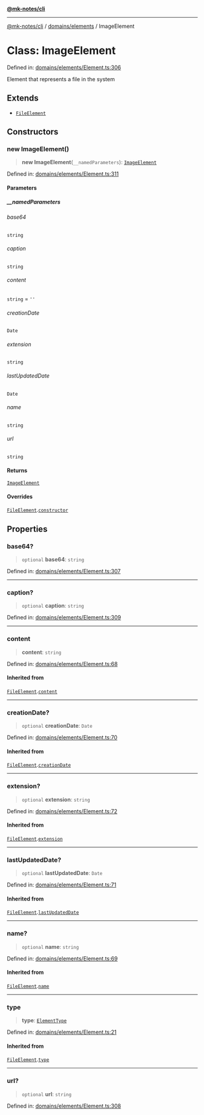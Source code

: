 [**@mk-notes/cli**](../../../README.md)

***

[@mk-notes/cli](../../../README.md) / [domains/elements](../README.md) / ImageElement

# Class: ImageElement

Defined in: [domains/elements/Element.ts:306](https://github.com/Myastr0/mk-notes/blob/184ba57922923e2636b5be8eb72e467e76933ed9/src/domains/elements/Element.ts#L306)

Element that represents a file in the system

## Extends

- [`FileElement`](FileElement.md)

## Constructors

### new ImageElement()

> **new ImageElement**(`__namedParameters`): [`ImageElement`](ImageElement.md)

Defined in: [domains/elements/Element.ts:311](https://github.com/Myastr0/mk-notes/blob/184ba57922923e2636b5be8eb72e467e76933ed9/src/domains/elements/Element.ts#L311)

#### Parameters

##### \_\_namedParameters

###### base64

`string`

###### caption

`string`

###### content

`string` = `''`

###### creationDate

`Date`

###### extension

`string`

###### lastUpdatedDate

`Date`

###### name

`string`

###### url

`string`

#### Returns

[`ImageElement`](ImageElement.md)

#### Overrides

[`FileElement`](FileElement.md).[`constructor`](FileElement.md#constructors)

## Properties

### base64?

> `optional` **base64**: `string`

Defined in: [domains/elements/Element.ts:307](https://github.com/Myastr0/mk-notes/blob/184ba57922923e2636b5be8eb72e467e76933ed9/src/domains/elements/Element.ts#L307)

***

### caption?

> `optional` **caption**: `string`

Defined in: [domains/elements/Element.ts:309](https://github.com/Myastr0/mk-notes/blob/184ba57922923e2636b5be8eb72e467e76933ed9/src/domains/elements/Element.ts#L309)

***

### content

> **content**: `string`

Defined in: [domains/elements/Element.ts:68](https://github.com/Myastr0/mk-notes/blob/184ba57922923e2636b5be8eb72e467e76933ed9/src/domains/elements/Element.ts#L68)

#### Inherited from

[`FileElement`](FileElement.md).[`content`](FileElement.md#content-1)

***

### creationDate?

> `optional` **creationDate**: `Date`

Defined in: [domains/elements/Element.ts:70](https://github.com/Myastr0/mk-notes/blob/184ba57922923e2636b5be8eb72e467e76933ed9/src/domains/elements/Element.ts#L70)

#### Inherited from

[`FileElement`](FileElement.md).[`creationDate`](FileElement.md#creationdate-1)

***

### extension?

> `optional` **extension**: `string`

Defined in: [domains/elements/Element.ts:72](https://github.com/Myastr0/mk-notes/blob/184ba57922923e2636b5be8eb72e467e76933ed9/src/domains/elements/Element.ts#L72)

#### Inherited from

[`FileElement`](FileElement.md).[`extension`](FileElement.md#extension-1)

***

### lastUpdatedDate?

> `optional` **lastUpdatedDate**: `Date`

Defined in: [domains/elements/Element.ts:71](https://github.com/Myastr0/mk-notes/blob/184ba57922923e2636b5be8eb72e467e76933ed9/src/domains/elements/Element.ts#L71)

#### Inherited from

[`FileElement`](FileElement.md).[`lastUpdatedDate`](FileElement.md#lastupdateddate-1)

***

### name?

> `optional` **name**: `string`

Defined in: [domains/elements/Element.ts:69](https://github.com/Myastr0/mk-notes/blob/184ba57922923e2636b5be8eb72e467e76933ed9/src/domains/elements/Element.ts#L69)

#### Inherited from

[`FileElement`](FileElement.md).[`name`](FileElement.md#name-1)

***

### type

> **type**: [`ElementType`](../enumerations/ElementType.md)

Defined in: [domains/elements/Element.ts:21](https://github.com/Myastr0/mk-notes/blob/184ba57922923e2636b5be8eb72e467e76933ed9/src/domains/elements/Element.ts#L21)

#### Inherited from

[`FileElement`](FileElement.md).[`type`](FileElement.md#type)

***

### url?

> `optional` **url**: `string`

Defined in: [domains/elements/Element.ts:308](https://github.com/Myastr0/mk-notes/blob/184ba57922923e2636b5be8eb72e467e76933ed9/src/domains/elements/Element.ts#L308)
